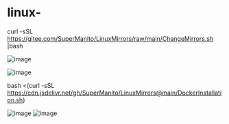 # linux-

curl -sSL https://gitee.com/SuperManito/LinuxMirrors/raw/main/ChangeMirrors.sh |bash


![image](https://user-images.githubusercontent.com/29120060/166869587-5fcc44d4-2efe-4142-b597-759820db4dc7.png)


![image](https://user-images.githubusercontent.com/29120060/166870488-a097db2f-f20f-48f7-9c95-8cee9ab193d0.png)



bash <(curl -sSL https://cdn.jsdelivr.net/gh/SuperManito/LinuxMirrors@main/DockerInstallation.sh)


![image](https://user-images.githubusercontent.com/29120060/166873346-94ab0aec-ce81-4f73-ba18-b993c9bff34d.png)
![image](https://user-images.githubusercontent.com/29120060/166873381-2e0d9af8-0745-40a4-adfc-399a384fd7a4.png)
